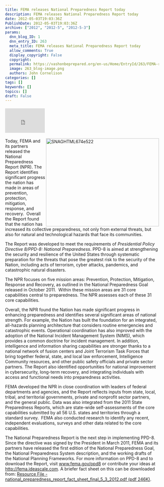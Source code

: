 ```yaml
---
title: FEMA releases National Preparedness Report today
description: FEMA releases National Preparedness Report today
date: 2012-05-03T19:03:36Z
PublishDate: 2012-05-03T19:03:36Z
archive: ["2012", "2012-5", "2012-5-3"]
params:
  dnn_blog_ID: 1
  dnn_entry_ID: 263
  meta_title: FEMA releases National Preparedness Report today
  allow_comments: True
  display_copyright: False
  copyright:
  permalink: https://vashonbeprepared.org/en-us/Home/EntryId/263/FEMA-releases-National-Preparedness-Report-today
  image: 263_blog-image.png
  authors: John Cornelison
categories: []
tags: []
keywords: []
topics: []
draft: False
---
```


<div class="wlWriterHeaderFooter" style="float:none; margin:0px; padding:4px 0px 4px 0px;"><iframe src="http://www.facebook.com/widgets/like.php?href=http://vashonbeprepared.org/News/Blogs/VashonPreparedness/tabid/164/EntryId/263/FEMA-releases-National-Preparedness-Report-today.aspx" scrolling="no" frameborder="0" style="border:none; width:130px; height:80px"></iframe></div><p><a href="./images/263/Windows-Live-Writer-c51734f48078_D275-SNAGHTML674e522.png"><img style="background-image: none; border-bottom: 0px; border-left: 0px; padding-left: 0px; padding-right: 0px; display: inline; float: right; border-top: 0px; border-right: 0px; padding-top: 0px" title="SNAGHTML674e522" border="0" alt="SNAGHTML674e522" align="right" src="./images/263/Windows-Live-Writer-c51734f48078_D275-SNAGHTML674e522_thumb.png" width="370" height="288" /></a>Today, FEMA and its partners released the National Preparedness Report (NPR). The Report identifies significant progress the nation has made in areas of prevention, protection, mitigation, response, and recovery.&#160; Overall the Report found that the nation has increased its collective preparedness, not only from external threats, but also for natural and technological hazards that face its communities. </p>  <p>The Report was developed to meet the requirements of<em> Presidential Policy Directive 8/PPD-8: National Preparedness</em>. PPD-8 is aimed at strengthening the security and resilience of the United States through systematic preparation for the threats that pose the greatest risk to the security of the Nation, including acts of terrorism, cyber attacks, pandemics, and catastrophic natural disasters.</p>  <p>The NPR focuses on five mission areas: Prevention, Protection, Mitigation, Response and Recovery, as outlined in the National Preparedness Goal released in October 2011.&#160; Within these mission areas are 31 core capabilities central to preparedness. The NPR assesses each of these 31 core capabilities.</p>  <p>Overall, the NPR found the Nation has made significant progress in enhancing preparedness and identifies several significant areas of national strength. For example, the Nation has built the foundation for an integrated, all-hazards planning architecture that considers routine emergencies and catastrophic events. Operational coordination has also improved with the adoption of the National Incident Management System (NIMS), which provides a common doctrine for incident management. In addition, intelligence and information sharing capabilities are stronger thanks to a national network of fusion centers and Joint Terrorism Task Forces that bring together federal, state, and local law enforcement, Intelligence Community resources, and other public safety officials and private sector partners. The Report also identified opportunities for national improvement in cybersecurity, long-term recovery, and integrating individuals with access and functional needs into preparedness activities.</p>  <p>FEMA developed the NPR in close coordination with leaders of federal departments and agencies, and the Report reflects inputs from state, local, tribal, and territorial governments, private and nonprofit sector partners, and the general public. Data was also integrated from the 2011 State Preparedness Reports, which are state-wide self-assessments of the core capabilities submitted by all 56 U.S. states and territories through a standard survey.&#160; FEMA also conducted research to identify any recent, independent evaluations, surveys and other data related to the core capabilities.</p>  <p>The National Preparedness Report is the next step in implementing PPD-8.&#160; Since the directive was signed by the President in March 2011, FEMA and its partners have released the first edition of the National Preparedness Goal, the National Preparedness System description, and the working drafts of the National Planning Frameworks. For more information on PPD-8 and to download the Report, visit <a href="http://links.govdelivery.com:80/track?type=click&amp;enid=ZWFzPTEmbWFpbGluZ2lkPTIwMTIwNTAzLjcyOTU2MjEmbWVzc2FnZWlkPU1EQi1QUkQtQlVMLTIwMTIwNTAzLjcyOTU2MjEmZGF0YWJhc2VpZD0xMDAxJnNlcmlhbD0xNjg3MTIyMyZlbWFpbGlkPWZlbWEtbWl0aWdhdGlvbkB2YXNob25kZXNpZ24uY29tJnVzZXJpZD1mZW1hLW1pdGlnYXRpb25AdmFzaG9uZGVzaWduLmNvbSZmbD0mZXh0cmE9TXVsdGl2YXJpYXRlSWQ9JiYm&amp;&amp;&amp;100&amp;&amp;&amp;http://www.fema.gov/ppd8">www.fema.gov/ppd8</a> or contribute your ideas at <a href="http://fema.ideascale.com">http://fema.ideascale.com</a>. A briefer fact sheet on this can be downloaded from: <a title="Resource File - national_preparedness_report_fact_sheet_final_5_3_2012.pdf (pdf 246K)" href="http://www.fema.gov/library/file?type=publishedFile&amp;file=national_preparedness_report_fact_sheet_final_5_3_2012.pdf&amp;fileid=6bc73f40-9539-11e1-adda-001cc456982e">Resource File - national_preparedness_report_fact_sheet_final_5_3_2012.pdf (pdf 246K)</a>.</p>
